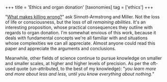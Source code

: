 +++
title = 'Ethics and organ donation'
[taxonomies]
tag = ['ethics']
+++

"<a href="http://dx.doi.org/10.1136/medethics-2011-100351">What makes killing
wrong?</a>" ask Sinnott-Armstrong and Miller.
Not the loss of life or consciousness, but the loss of *all remaining
abilities*.
It's an interesting proposition, whose practical consequences they outline with
regards to organ donation.
I'm somewhat envious of this work, because it deals with fundamental concepts
we're all familiar with and situations whose complexities we can all
appreciate.
Almost anyone could read this paper and appreciate the arguments and
conclusions.

Meanwhile, other fields of science continue to pursue knowledge on smaller and
smaller scales, at higher and higher levels of precision.
As per the oft-used quote (un-attributed, to the best of my knowledge):
"*you learn more and more about less and less, until you know everything
about nothing.*"
